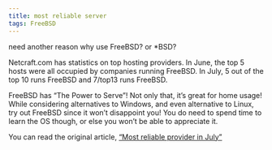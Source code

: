 ```yaml
---
title: most reliable server
tags: FreeBSD
---
```

need another reason why use FreeBSD? or *BSD?

Netcraft.com has statistics on top hosting providers. In June, the top 5 hosts were all occupied by companies running FreeBSD. In July, 5 out of the top 10 runs FreeBSD and 7/top13 runs FreeBSD.

FreeBSD has “The Power to Serve”! Not only that, it’s great for home usage! While considering alternatives to Windows, and even alternative to Linux, try out FreeBSD since it won’t disappoint you! You do need to spend time to learn the OS though, or else you won’t be able to appreciate it.

You can read the original article, [“Most reliable provider in July”](http://news.netcraft.com/archives/2003/08/07/most_reliable_and_fastest_hosting_company_sites_during_july.html)
